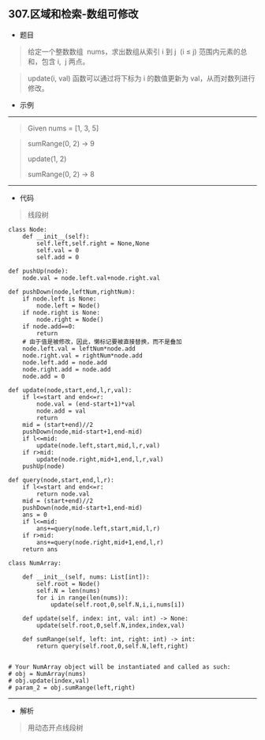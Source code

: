307.区域和检索-数组可修改
----------
 - 题目
>给定一个整数数组  nums，求出数组从索引 i 到 j  (i ≤ j) 范围内元素的总和，包含 i,  j 两点。

> update(i, val) 函数可以通过将下标为 i 的数值更新为 val，从而对数列进行修改。

 - 示例
 ----------
>Given nums = [1, 3, 5]

>sumRange(0, 2) -> 9
>
>update(1, 2)
>
>sumRange(0, 2) -> 8
>
 ----------
 - 代码
 > 线段树
>
    class Node:
        def __init__(self):
            self.left,self.right = None,None
            self.val = 0
            self.add = 0
    
    def pushUp(node):
        node.val = node.left.val+node.right.val
    
    def pushDown(node,leftNum,rightNum):
        if node.left is None:
            node.left = Node()
        if node.right is None:
            node.right = Node()
        if node.add==0:
            return
        # 由于值是被修改，因此，懒标记要被直接替换，而不是叠加
        node.left.val = leftNum*node.add
        node.right.val = rightNum*node.add
        node.left.add = node.add
        node.right.add = node.add
        node.add = 0
    
    def update(node,start,end,l,r,val):
        if l<=start and end<=r:
            node.val = (end-start+1)*val
            node.add = val
            return
        mid = (start+end)//2
        pushDown(node,mid-start+1,end-mid)
        if l<=mid:
            update(node.left,start,mid,l,r,val)
        if r>mid:
            update(node.right,mid+1,end,l,r,val)
        pushUp(node)
    
    def query(node,start,end,l,r):
        if l<=start and end<=r:
            return node.val
        mid = (start+end)//2
        pushDown(node,mid-start+1,end-mid)
        ans = 0
        if l<=mid:
            ans+=query(node.left,start,mid,l,r)
        if r>mid:
            ans+=query(node.right,mid+1,end,l,r)
        return ans
    
    class NumArray:
    
        def __init__(self, nums: List[int]):
            self.root = Node()
            self.N = len(nums)
            for i in range(len(nums)):
                update(self.root,0,self.N,i,i,nums[i])
    
        def update(self, index: int, val: int) -> None:
            update(self.root,0,self.N,index,index,val)
    
        def sumRange(self, left: int, right: int) -> int:
            return query(self.root,0,self.N,left,right)
    
    
    # Your NumArray object will be instantiated and called as such:
    # obj = NumArray(nums)
    # obj.update(index,val)
    # param_2 = obj.sumRange(left,right)
>
 ----------
 - 解析
 > 
> 用动态开点线段树